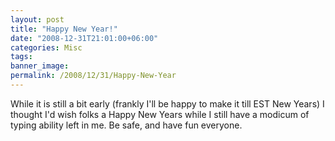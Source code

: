 ```yaml
---
layout: post
title: "Happy New Year!"
date: "2008-12-31T21:01:00+06:00"
categories: Misc 
tags: 
banner_image: 
permalink: /2008/12/31/Happy-New-Year
---
```


While it is still a bit early (frankly I'll be happy to make it till EST New Years) I thought I'd wish folks a Happy New Years while I still have a modicum of typing ability left in me. Be safe, and have fun everyone.
